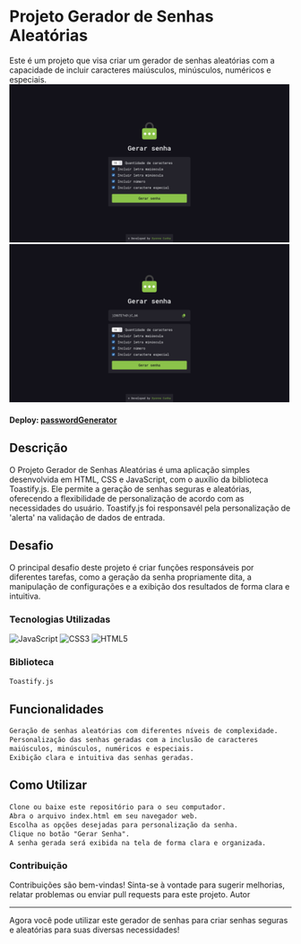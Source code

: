 # Projeto Gerador de Senhas Aleatórias
Este é um projeto que visa criar um gerador de senhas aleatórias com a capacidade de incluir caracteres maiúsculos, minúsculos, numéricos e especiais.
<br/>
<img src="https://github.com/dyonneEberty/passwordGenerator/blob/main/src/images/screenshot1.png?raw=true" style="width: 500px" />
<img src="https://github.com/dyonneEberty/passwordGenerator/blob/main/src/images/screenshot2.png?raw=true" style="width: 500px" />
#### Deploy: [passwordGenerator](https://password-generator-bay-gamma.vercel.app/)

## Descrição
O Projeto Gerador de Senhas Aleatórias é uma aplicação simples desenvolvida em HTML, CSS e JavaScript, com o auxílio da biblioteca Toastify.js. Ele permite a geração de senhas seguras e aleatórias, oferecendo a flexibilidade de personalização de acordo com as necessidades do usuário. Toastify.js foi responsavél pela personalização de 'alerta' na validação de dados de entrada.

## Desafio
O principal desafio deste projeto é criar funções responsáveis por diferentes tarefas, como a geração da senha propriamente dita, a manipulação de configurações e a exibição dos resultados de forma clara e intuitiva.

### Tecnologias Utilizadas

![JavaScript](https://img.shields.io/badge/javascript-%23323330.svg?style=for-the-badge&logo=javascript&logoColor=%23F7DF1E) ![CSS3](https://img.shields.io/badge/css3-%231572B6.svg?style=for-the-badge&logo=css3&logoColor=white) ![HTML5](https://img.shields.io/badge/html5-%23E34F26.svg?style=for-the-badge&logo=html5&logoColor=white)

### Biblioteca

    Toastify.js

## Funcionalidades

    Geração de senhas aleatórias com diferentes níveis de complexidade.
    Personalização das senhas geradas com a inclusão de caracteres maiúsculos, minúsculos, numéricos e especiais.
    Exibição clara e intuitiva das senhas geradas.

## Como Utilizar

    Clone ou baixe este repositório para o seu computador.
    Abra o arquivo index.html em seu navegador web.
    Escolha as opções desejadas para personalização da senha.
    Clique no botão "Gerar Senha".
    A senha gerada será exibida na tela de forma clara e organizada.

### Contribuição
Contribuições são bem-vindas! Sinta-se à vontade para sugerir melhorias, relatar problemas ou enviar pull requests para este projeto.
Autor


<hr>

Agora você pode utilizar este gerador de senhas para criar senhas seguras e aleatórias para suas diversas necessidades!
